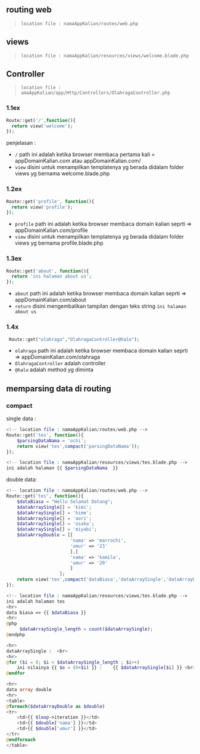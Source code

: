 ## routing web
> `location file : namaAppKalian/routes/web.php`
## views
> `location file : namaAppKalian/resources/views/welcome.blade.php`
## Controller
> `location file : amaAppKalian/app/Http/Controllers/OlahragaController.php`

### 1.1ex
```php
Route::get('/',function(){
  return view('welcome');
});
```
penjelasan :

+ `/` path ini adalah ketika browser membaca pertama kali = appDomainKalian.com atau appDomainKalian.com/
+ `view` disini untuk menampilkan templatenya yg berada didalam folder views yg bernama welcome.blade.php

### 1.2ex
```php
Route::get('profile', function(){
  return view('profile');
});
```

+ `profile` path ini adalah ketika browser membaca domain kalian seprti => appDomainKalian.com/profile
+ `view` disini untuk menampilkan templatenya yg berada didalam folder views yg bernama profile.blade.php

### 1.3ex
```php
Route::get('about', function(){
  return 'ini halaman about us';
});
```

+ `about` path ini adalah ketika browser membaca domain kalian seprti => appDomainKalian.com/about
+ `return` disini mengembalikan tampilan dengan teks string `ini halaman about us`


### 1.4x
```php
 Route::get("olahraga","OlahragaController@halo");
```
+ `olahraga` path ini adalah ketika browser membaca domain kalian seprti => appDomainKalian.com/olahraga
+  `OlahragaController` adalah controller
+  `@halo` adalah method yg diminta

## memparsing data di routing
### compact 
single data :
```php
<!-- location file : namaAppKalian/routes/web.php --> 
Route::get('tes', function(){
    $parsingDataNama = 'ochi';
    return view('tes',compact('parsingDataNama'));
});
```
```php
<!-- location file : namaAppKalian/resources/views/tes.blade.php --> 
ini adalah halaman {{ $parsingDataNama  }}
```
double data: 
```php
<!-- location file : namaAppKalian/routes/web.php --> 
Route::get('tes', function(){
    $dataBiasa = "Hello Selamat Datang";
    $dataArraySingle[] = 'kimi'; 
    $dataArraySingle[] = 'hime'; 
    $dataArraySingle[] = 'aori'; 
    $dataArraySingle[] = 'osaka'; 
    $dataArraySingle[] = 'miyabi'; 
    $dataArrayDouble = [[
                        'nama' => 'marrochi',
                        'umur' => '23'
                        ],[
                        'nama' => 'kamila',
                        'umur' => '20'
                        ]
                    ];
    return view('tes',compact('dataBiasa','dataArraySingle','dataArrayDouble'));
});
```
```php
<!-- location file : namaAppKalian/resources/views/tes.blade.php --> 
ini adalah halaman tes
<hr>
data biasa => {{ $dataBiasa }}
<hr>
@php
     $dataArraySingle_length = count($dataArraySingle);
@endphp

<hr>
dataArraySingle :  <br>
<hr>
@for ($i = 0; $i < $dataArraySingle_length ; $i++)
    ini nilainya {{ $o = (0+$i) }} :    {{ $dataArraySingle[$i] }} <br> 
@endfor

<hr>
data array double
<hr>
<table>
@foreach($dataArrayDouble as $double)
<tr>
    <td>{{ $loop->iteration }}</td>
    <td>{{ $double['nama'] }}</td>
    <td>{{ $double['umur'] }}</td>
</tr>
@endforeach
</table>

```
